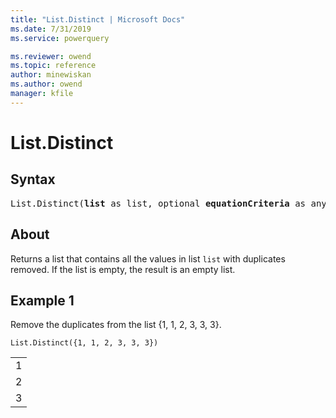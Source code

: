 ```yaml
---
title: "List.Distinct | Microsoft Docs"
ms.date: 7/31/2019
ms.service: powerquery

ms.reviewer: owend
ms.topic: reference
author: minewiskan
ms.author: owend
manager: kfile
---
```

# List.Distinct

## Syntax

<pre>
List.Distinct(<b>list</b> as list, optional <b>equationCriteria</b> as any) as list
</pre>
  
## About  
Returns a list that contains all the values in list `list` with duplicates removed. If the list is empty, the result is an empty list.

## Example 1
Remove the duplicates from the list {1, 1, 2, 3, 3, 3}.

```powerquery-m
List.Distinct({1, 1, 2, 3, 3, 3})
```

<table> <tr><td>1</td></tr> <tr><td>2</td></tr> <tr><td>3</td></tr> </table>
